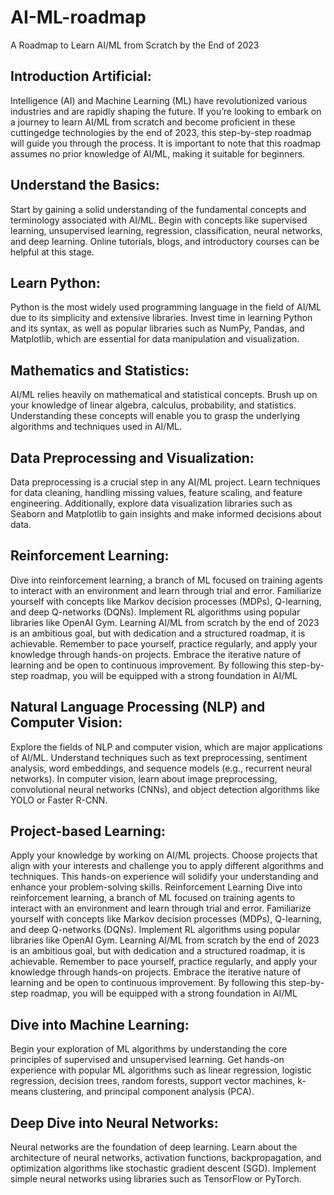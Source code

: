 # AI-ML-roadmap
A Roadmap to Learn AI/ML from Scratch by the End of 2023

## Introduction Artificial: 

Intelligence (AI) and Machine Learning (ML) have revolutionized various industries and are rapidly shaping the future. If you’re looking to embark on a journey to learn AI/ML from scratch and become proficient in these cuttingedge technologies by the end of 2023, this step-by-step roadmap will guide you through the process. It is important to note that this roadmap assumes no prior knowledge of AI/ML, making it suitable for beginners.

## Understand the Basics: 

Start by gaining a solid understanding of the fundamental concepts and terminology associated with AI/ML. Begin with concepts like supervised learning, unsupervised learning, regression, classification, neural networks, and deep learning. Online tutorials, blogs, and introductory courses can be helpful at this stage.

## Learn Python: 

Python is the most widely used programming language in the field of AI/ML due to its simplicity and extensive libraries. Invest time in learning Python and its syntax, as well as popular libraries such as NumPy, Pandas, and Matplotlib, which are essential for data manipulation and visualization.

## Mathematics and Statistics:

AI/ML relies heavily on mathematical and statistical concepts. Brush up on your knowledge of linear algebra, calculus, probability, and statistics. Understanding these concepts will enable you to grasp the underlying algorithms and techniques used in AI/ML.

## Data Preprocessing and Visualization:

Data preprocessing is a crucial step in any AI/ML project. Learn techniques for data cleaning, handling missing values, feature scaling, and feature engineering. Additionally, explore data visualization libraries such as Seaborn and Matplotlib to gain insights and make informed decisions about data.

## Reinforcement Learning:

Dive into reinforcement learning, a branch of ML focused on training agents to interact with an environment and learn through trial and error. Familiarize yourself with concepts like Markov decision processes (MDPs), Q-learning, and deep Q-networks (DQNs). Implement RL algorithms using popular libraries like OpenAI Gym. Learning AI/ML from scratch by the end of 2023 is an ambitious goal, but with dedication and a structured roadmap, it is achievable. Remember to pace yourself, practice regularly, and apply your knowledge through hands-on projects. Embrace the iterative nature of learning and be open to continuous improvement. By following this step-by-step roadmap, you will be equipped with a strong foundation in AI/ML

## Natural Language Processing (NLP) and Computer Vision:

Explore the fields of NLP and computer vision, which are major applications of AI/ML. Understand techniques such as text preprocessing, sentiment analysis, word embeddings, and sequence models (e.g., recurrent neural networks). In computer vision, learn about image preprocessing, convolutional neural networks (CNNs), and object detection algorithms like YOLO or Faster R-CNN.

## Project-based Learning:

Apply your knowledge by working on AI/ML projects. Choose projects that align with your interests and challenge you to apply different algorithms and techniques. This hands-on experience will solidify your understanding and enhance your problem-solving skills. Reinforcement Learning Dive into reinforcement learning, a branch of ML focused on training agents to interact with an environment and learn through trial and error. Familiarize yourself with concepts like Markov decision processes (MDPs), Q-learning, and deep Q-networks (DQNs). Implement RL algorithms using popular libraries like OpenAI Gym. Learning AI/ML from scratch by the end of 2023 is an ambitious goal, but with dedication and a structured roadmap, it is achievable. Remember to pace yourself, practice regularly, and apply your knowledge through hands-on projects. Embrace the iterative nature of learning and be open to continuous improvement. By following this step-by-step roadmap, you will be equipped with a strong foundation in AI/ML

## Dive into Machine Learning:

Begin your exploration of ML algorithms by understanding the core principles of supervised and unsupervised learning. Get hands-on experience with popular ML algorithms such as linear regression, logistic regression, decision trees, random forests, support vector machines, k-means clustering, and principal component analysis (PCA).

## Deep Dive into Neural Networks:

Neural networks are the foundation of deep learning. Learn about the architecture of neural networks, activation functions, backpropagation, and optimization algorithms like stochastic gradient descent (SGD). Implement simple neural networks using libraries such as TensorFlow or PyTorch.
